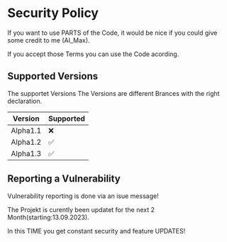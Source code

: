 # Security Policy

If you want to use PARTS of the Code, it would be nice if you could give some credit to me (AI_Max).

If you accept those Terms you can use the Code acording.

## Supported Versions


The supportet Versions
The Versions are different Brances with the right declaration.

| Version | Supported          |
| ------- | ------------------ |
| Alpha1.1| :x:                |
| Alpha1.2| :white_check_mark: |
| Alpha1.3| :white_check_mark: |

## Reporting a Vulnerability

Vulnerability reporting is done via an isue message!

The Projekt is curently been updatet for the next 2 Month(starting:13.09.2023).

In this TIME you get constant security and feature UPDATES!
